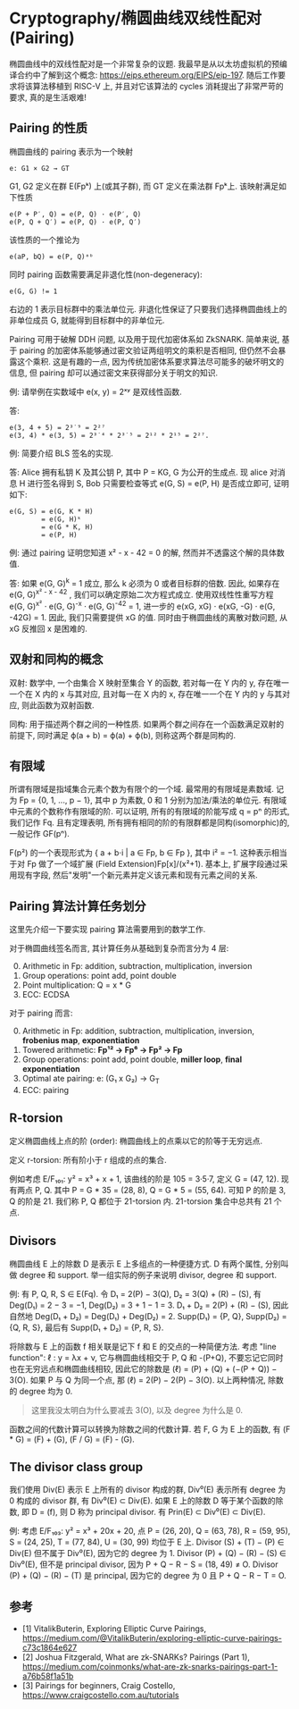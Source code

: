 # Cryptography/椭圆曲线双线性配对(Pairing)

椭圆曲线中的双线性配对是一个非常复杂的议题. 我最早是从以太坊虚拟机的预编译合约中了解到这个概念: <https://eips.ethereum.org/EIPS/eip-197>. 随后工作要求将该算法移植到 RISC-V 上, 并且对它该算法的 cycles 消耗提出了非常严苛的要求, 真的是生活艰难!

## Pairing 的性质

椭圆曲线的 pairing 表示为一个映射

```text
e: G1 × G2 → GT
```

G1, G2 定义在群 E(Fpᵏ) 上(或其子群), 而 GT 定义在乘法群 Fpᵏ上. 该映射满足如下性质

```text
e(P + P′, Q) = e(P, Q) · e(P′, Q)
e(P, Q + Q′) = e(P, Q) · e(P, Q′)
```

该性质的一个推论为

```text
e(aP, bQ) = e(P, Q)ᵃᵇ
```

同时 pairing 函数需要满足非退化性(non-degeneracy):

```text
e(G, G) != 1
```

右边的 1 表示目标群中的乘法单位元. 非退化性保证了只要我们选择椭圆曲线上的非单位成员 G, 就能得到目标群中的非单位元.

Pairing 可用于破解 DDH 问题, 以及用于现代加密体系如 ZkSNARK. 简单来说, 基于 pairing 的加密体系能够通过密文验证两组明文的乘积是否相同, 但仍然不会暴露这个乘积. 这是有趣的一点, 因为传统加密体系要求算法尽可能多的破坏明文的信息, 但 pairing 却可以通过密文来获得部分关于明文的知识.

例: 请举例在实数域中 e(x, y) = 2ˣʸ 是双线性函数.

答:

```text
e(3, 4 + 5) = 2³˙⁹ = 2²⁷
e(3, 4) * e(3, 5) = 2³˙⁴ * 2³˙⁵ = 2¹² * 2¹⁵ = 2²⁷.
```

例: 简要介绍 BLS 签名的实现.

答: Alice 拥有私钥 K 及其公钥 P, 其中 P = KG, G 为公开的生成点. 现 alice 对消息 H 进行签名得到 S, Bob 只需要检查等式 e(G, S) = e(P, H) 是否成立即可, 证明如下:

```text
e(G, S) = e(G, K * H)
        = e(G, H)ᵏ
        = e(G * K, H)
        = e(P, H)
```

例: 通过 pairing 证明您知道 x² - x - 42 = 0 的解, 然而并不透露这个解的具体数值.

答: 如果 e(G, G)<sup>k</sup> = 1 成立, 那么 k 必须为 0 或者目标群的倍数. 因此, 如果存在 e(G, G)<sup>x² - x - 42</sup> , 我们可以确定原始二次方程式成立. 使用双线性性重写方程 e(G, G)<sup>x²</sup> ⋅ e(G, G)<sup>-x</sup> ⋅ e(G, G)<sup>-42</sup> = 1, 进一步的 e(xG, xG) ⋅ e(xG, -G) ⋅ e(G, -42G) = 1. 因此, 我们只需要提供 xG 的值. 同时由于椭圆曲线的离散对数问题, 从 xG 反推回 x 是困难的.

## 双射和同构的概念

双射: 数学中, 一个由集合 X 映射至集合 Y 的函数, 若对每一在 Y 内的 y, 存在唯一一个在 X 内的 x 与其对应, 且对每一在 X 内的 x, 存在唯一一个在 Y 内的 y 与其对应, 则此函数为双射函数.

同构: 用于描述两个群之间的一种性质. 如果两个群之间存在一个函数满足双射的前提下, 同时满足 ϕ(a + b) = ϕ(a) + ϕ(b), 则称这两个群是同构的.

## 有限域

所谓有限域是指域集合元素个数为有限个的一个域. 最常用的有限域是素数域. 记为 Fp = {0, 1, ..., p − 1}, 其中 p 为素数, 0 和 1 分别为加法/乘法的单位元. 有限域中元素的个数称作有限域的阶. 可以证明, 所有的有限域的阶能写成 q = pⁿ 的形式, 我们记作 Fq. 且有定理表明, 所有拥有相同的阶的有限群都是同构(isomorphic)的, 一般记作 GF(pⁿ).

F(p²) 的一个表现形式为 { a + b⋅i | a ∈ Fp, b ∈ Fp }, 其中 i² = −1. 这种表示相当于对 Fp 做了一个域扩展 (Field Extension)Fp[x]/(x²+1). 基本上, 扩展字段通过采用现有字段, 然后"发明"一个新元素并定义该元素和现有元素之间的关系.


## Pairing 算法计算任务划分

这里先介绍一下要实现 pairing 算法需要用到的数学工作.

对于椭圆曲线签名而言, 其计算任务从基础到复杂而言分为 4 层:

0. Arithmetic in Fp: addition, subtraction, multiplication, inversion
0. Group operations: point add, point double
0. Point multiplication: Q = x * G
0. ECC: ECDSA

对于 pairing 而言:

0. Arithmetic in Fp: addition, subtraction, multiplication, inversion, **frobenius map**, **exponentiation**
0. Towered arithmetic: **Fp¹² → Fp⁶ → Fp² → Fp**
0. Group operations: point add, point double, **miller loop**, **final exponentiation**
0. Optimal ate pairing: e: (G₁ x G₂) → G<sub>T</sub>
0. ECC: pairing

## R-torsion

定义椭圆曲线上点的阶 (order): 椭圆曲线上的点乘以它的阶等于无穷远点.

定义 r-torsion: 所有阶小于 r 组成的点的集合.

例如考虑 E/F₁₀₁: y² = x³ + x + 1, 该曲线的阶是 105 = 3·5·7, 定义 G = (47, 12). 现有两点 P, Q. 其中 P = G * 35 =
(28, 8), Q = G * 5 = (55, 64). 可知 P 的阶是 3, Q 的阶是 21. 我们称 P, Q 都位于 21-torsion 内. 21-torsion 集合中总共有 21 个点.

## Divisors

椭圆曲线 E 上的除数 D 是表示 E 上多组点的一种便捷方式. D 有两个属性, 分别叫做 degree 和 support. 举一组实际的例子来说明 divisor, degree 和 support.

例: 有 P, Q, R, S ∈ E(Fq). 令 D₁ = 2(P) − 3(Q), D₂ = 3(Q) + (R) − (S), 有 Deg(D₁) = 2 − 3 = −1, Deg(D₂) = 3 + 1 − 1 = 3. D₁ + D₂ = 2(P) + (R) − (S), 因此自然地 Deg(D₁ + D₂) = Deg(D₁) + Deg(D₂) = 2. Supp(D₁) = {P, Q}, Supp(D₂) =
{Q, R, S}, 最后有 Supp(D₁ + D₂) = {P, R, S}.

将除数与 E 上的函数 f 相关联是记下 f 和 E 的交点的一种简便方法. 考虑 "line function": ℓ : y = λx + ν, 它与椭圆曲线相交于 P, Q 和 -(P+Q), 不要忘记它同时也在无穷远点和椭圆曲线相较, 因此它的除数是 (ℓ) = (P) + (Q) + (−(P + Q)) − 3(O). 如果 P 与 Q 为同一个点, 那 (ℓ) = 2(P) − 2(P) − 3(O). 以上两种情况, 除数的 degree 均为 0.

> 这里我没太明白为什么要减去 3(O), 以及 degree 为什么是 0.

函数之间的代数计算可以转换为除数之间的代数计算. 若 F, G 为 E 上的函数, 有 (F * G) = (F) + (G), (F / G) = (F) - (G).

## The divisor class group

我们使用 Div(E) 表示 E 上所有的 divisor 构成的群, Div⁰(E) 表示所有 degree 为 0 构成的 divisor 群, 有 Div⁰(E) ⊂ Div(E). 如果 E 上的除数 D 等于某个函数的除数, 即 D = (f), 则 D 称为 principal divisor. 有 Prin(E) ⊂ Div⁰(E) ⊂ Div(E).

例: 考虑 E/F₁₀₃: y² = x³ + 20x + 20, 点 P = (26, 20), Q = (63, 78), R = (59, 95), S = (24, 25), T = (77, 84),
U = (30, 99) 均位于 E 上. Divisor (S) + (T) − (P) ∈ Div(E) 但不属于 Div⁰(E), 因为它的 degree 为 1. Divisor (P) + (Q) − (R) − (S) ∈ Div⁰(E), 但不是 principal divisor, 因为 P + Q − R − S = (18, 49) ≠ O. Divisor (P) + (Q) − (R) − (T) 是 principal, 因为它的 degree 为 0 且 P + Q − R − T = O.


## 参考

- [1] VitalikButerin, Exploring Elliptic Curve Pairings, <https://medium.com/@VitalikButerin/exploring-elliptic-curve-pairings-c73c1864e627>
- [2] Joshua Fitzgerald, What are zk-SNARKs? Pairings (Part 1), <https://medium.com/coinmonks/what-are-zk-snarks-pairings-part-1-a76b58f1a51b>
- [3] Pairings for beginners, Craig Costello, <https://www.craigcostello.com.au/tutorials>
